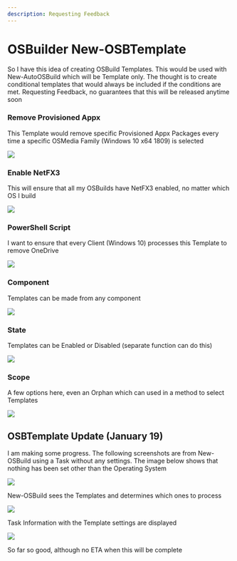 ```yaml
---
description: Requesting Feedback
---
```


# OSBuilder New-OSBTemplate

So I have this idea of creating OSBuild Templates.  This would be used with New-AutoOSBuild which will be Template only.  The thought is to create conditional templates that would always be included if the conditions are met.  Requesting Feedback, no guarantees that this will be released anytime soon

### Remove Provisioned Appx

This Template would remove specific Provisioned Appx Packages every time a specific OSMedia Family \(Windows 10 x64 1809\) is selected

![](../../.gitbook/assets/image%20%2810%29.png)

### Enable NetFX3

This will ensure that all my OSBuilds have NetFX3 enabled, no matter which OS I build

![](../../.gitbook/assets/image%20%2811%29.png)

### PowerShell Script

I want to ensure that every Client \(Windows 10\) processes this Template to remove OneDrive

![](../../.gitbook/assets/image%20%289%29.png)

### Component

Templates can be made from any component

![](../../.gitbook/assets/image%20%2813%29.png)

### State

Templates can be Enabled or Disabled \(separate function can do this\)

![](../../.gitbook/assets/image%20%284%29.png)

### Scope

A few options here, even an Orphan which can used in a method to select Templates

![](../../.gitbook/assets/image.png)

## OSBTemplate Update \(January 19\)

I am making some progress.  The following screenshots are from New-OSBuild using a Task without any settings.  The image below shows that nothing has been set other than the Operating System

![](../../.gitbook/assets/2019-01-19_19-48-56.png)

New-OSBuild sees the Templates and determines which ones to process

![](../../.gitbook/assets/2019-01-19_19-50-12.png)

Task Information with the Template settings are displayed

![](../../.gitbook/assets/2019-01-19_19-51-11%20%281%29.png)

So far so good, although no ETA when this will be complete

